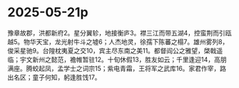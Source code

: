 # 2025-05-21p
豫章故郡，洪都新府2。星分翼轸，地接衡庐3。襟三江而带五湖4，控蛮荆而引瓯越5。物华天宝，龙光射牛斗之墟6；人杰地灵，徐孺下陈蕃之榻7。雄州雾列8，俊采星驰9。台隍枕夷夏之交10，宾主尽东南之美11。都督阎公之雅望，棨戟遥临；宇文新州之懿范，襜帷暂驻12。十旬休假13，胜友如云；千里逢迎14，高朋满座。腾蛟起凤，孟学士之词宗15；紫电青霜，王将军之武库16。家君作宰，路出名区；童子何知，躬逢胜饯17。
